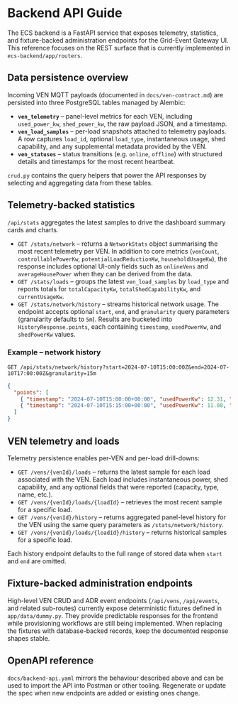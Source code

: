 # Backend API Guide

The ECS backend is a FastAPI service that exposes telemetry, statistics, and
fixture-backed administration endpoints for the Grid-Event Gateway UI. This
reference focuses on the REST surface that is currently implemented in
`ecs-backend/app/routers`.

## Data persistence overview

Incoming VEN MQTT payloads (documented in `docs/ven-contract.md`) are persisted
into three PostgreSQL tables managed by Alembic:

- **`ven_telemetry`** – panel-level metrics for each VEN, including
  `used_power_kw`, `shed_power_kw`, the raw payload JSON, and a timestamp.
- **`ven_load_samples`** – per-load snapshots attached to telemetry payloads. A
  row captures `load_id`, optional `load_type`, instantaneous usage, shed
  capability, and any supplemental metadata provided by the VEN.
- **`ven_statuses`** – status transitions (e.g. `online`, `offline`) with
  structured details and timestamps for the most recent heartbeat.

`crud.py` contains the query helpers that power the API responses by selecting
and aggregating data from these tables.

## Telemetry-backed statistics

`/api/stats` aggregates the latest samples to drive the dashboard summary cards
and charts.

- `GET /stats/network` – returns a `NetworkStats` object summarising the most
  recent telemetry per VEN. In addition to core metrics (`venCount`,
  `controllablePowerKw`, `potentialLoadReductionKw`, `householdUsageKw`), the
  response includes optional UI-only fields such as `onlineVens` and
  `averageHousePower` when they can be derived from the data.
- `GET /stats/loads` – groups the latest `ven_load_samples` by `load_type` and
  reports totals for `totalCapacityKw`, `totalShedCapabilityKw`, and
  `currentUsageKw`.
- `GET /stats/network/history` – streams historical network usage. The endpoint
  accepts optional `start`, `end`, and `granularity` query parameters
  (granularity defaults to `5m`). Results are bucketed into
  `HistoryResponse.points`, each containing `timestamp`, `usedPowerKw`, and
  `shedPowerKw` values.

### Example – network history

```http
GET /api/stats/network/history?start=2024-07-10T15:00:00Z&end=2024-07-10T17:00:00Z&granularity=15m
```

```json
{
  "points": [
    { "timestamp": "2024-07-10T15:00:00+00:00", "usedPowerKw": 12.31, "shedPowerKw": 2.45 },
    { "timestamp": "2024-07-10T15:15:00+00:00", "usedPowerKw": 11.08, "shedPowerKw": 1.92 }
  ]
}
```

## VEN telemetry and loads

Telemetry persistence enables per-VEN and per-load drill-downs:

- `GET /vens/{venId}/loads` – returns the latest sample for each load associated
  with the VEN. Each load includes instantaneous power, shed capability, and any
  optional fields that were reported (capacity, type, name, etc.).
- `GET /vens/{venId}/loads/{loadId}` – retrieves the most recent sample for a
  specific load.
- `GET /vens/{venId}/history` – returns aggregated panel-level history for the
  VEN using the same query parameters as `/stats/network/history`.
- `GET /vens/{venId}/loads/{loadId}/history` – returns historical samples for a
  specific load.

Each history endpoint defaults to the full range of stored data when `start` and
`end` are omitted.

## Fixture-backed administration endpoints

High-level VEN CRUD and ADR event endpoints (`/api/vens`, `/api/events`, and
related sub-routes) currently expose deterministic fixtures defined in
`app/data/dummy.py`. They provide predictable responses for the frontend while
provisioning workflows are still being implemented. When replacing the fixtures
with database-backed records, keep the documented response shapes stable.

## OpenAPI reference

`docs/backend-api.yaml` mirrors the behaviour described above and can be used to
import the API into Postman or other tooling. Regenerate or update the spec when
new endpoints are added or existing ones change.
